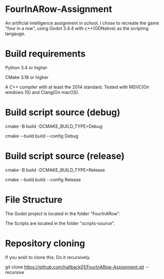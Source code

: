 # FourInARow-Assignment
An artificial intelligence assignment in school. I chose to recreate the game "four in a row", using Godot 3.4.4 with c++(GDNative) as the scripting langauge.

# Build requirements
Python 3.4 or higher

CMake 3.18 or higher

A C++ compiler with at least the 2014 standard. Tested with MSVC(On windows 10) and Clang(On macOS).

# Build script source (debug)
cmake -B build -DCMAKE_BUILD_TYPE=Debug

cmake --build build --config Debug

# Build script source (release)
cmake -B build -DCMAKE_BUILD_TYPE=Release

cmake --build build --config Release

# File Structure
The Godot project is located in the folder "FourInARow".

The Scripts are located in the folder "scripts-source".

# Repository cloning
If you wish to clone this. Do it recursively.

git clone https://github.com/hallback01/FourInARow-Assignment.git --recursive